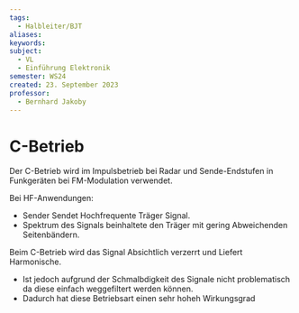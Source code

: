```yaml
---
tags:
  - Halbleiter/BJT
aliases: 
keywords: 
subject:
  - VL
  - Einführung Elektronik
semester: WS24
created: 23. September 2023
professor:
  - Bernhard Jakoby
---
```

 

# C-Betrieb

Der C-Betrieb wird im Impulsbetrieb bei Radar und Sende-Endstufen in Funkgeräten bei FM-Modulation verwendet.

Bei HF-Anwendungen:
- Sender Sendet Hochfrequente Träger Signal.
- Spektrum des Signals beinhaltete den Träger mit gering Abweichenden Seitenbändern.


Beim C-Betrieb wird das Signal Absichtlich verzerrt und Liefert Harmonische.
- Ist jedoch aufgrund der Schmalbdigkeit des Signale nicht problematisch da diese einfach weggefiltert werden können.
- Dadurch hat diese Betriebsart einen sehr hoheh Wirkungsgrad


